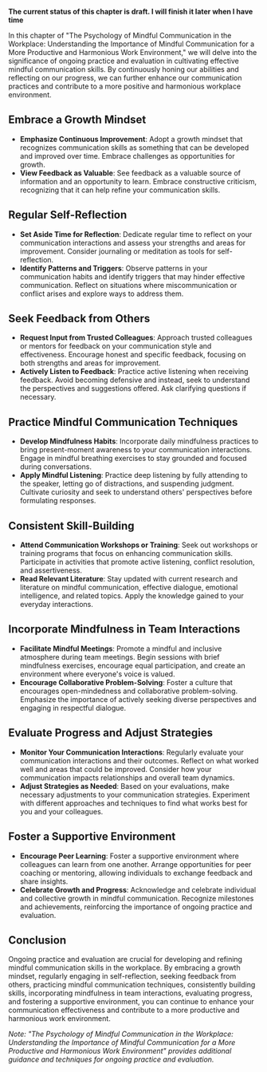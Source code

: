 **The current status of this chapter is draft. I will finish it later when I have time**

In this chapter of "The Psychology of Mindful Communication in the Workplace: Understanding the Importance of Mindful Communication for a More Productive and Harmonious Work Environment," we will delve into the significance of ongoing practice and evaluation in cultivating effective mindful communication skills. By continuously honing our abilities and reflecting on our progress, we can further enhance our communication practices and contribute to a more positive and harmonious workplace environment.

Embrace a Growth Mindset
------------------------

* **Emphasize Continuous Improvement**: Adopt a growth mindset that recognizes communication skills as something that can be developed and improved over time. Embrace challenges as opportunities for growth.
* **View Feedback as Valuable**: See feedback as a valuable source of information and an opportunity to learn. Embrace constructive criticism, recognizing that it can help refine your communication skills.

Regular Self-Reflection
-----------------------

* **Set Aside Time for Reflection**: Dedicate regular time to reflect on your communication interactions and assess your strengths and areas for improvement. Consider journaling or meditation as tools for self-reflection.
* **Identify Patterns and Triggers**: Observe patterns in your communication habits and identify triggers that may hinder effective communication. Reflect on situations where miscommunication or conflict arises and explore ways to address them.

Seek Feedback from Others
-------------------------

* **Request Input from Trusted Colleagues**: Approach trusted colleagues or mentors for feedback on your communication style and effectiveness. Encourage honest and specific feedback, focusing on both strengths and areas for improvement.
* **Actively Listen to Feedback**: Practice active listening when receiving feedback. Avoid becoming defensive and instead, seek to understand the perspectives and suggestions offered. Ask clarifying questions if necessary.

Practice Mindful Communication Techniques
-----------------------------------------

* **Develop Mindfulness Habits**: Incorporate daily mindfulness practices to bring present-moment awareness to your communication interactions. Engage in mindful breathing exercises to stay grounded and focused during conversations.
* **Apply Mindful Listening**: Practice deep listening by fully attending to the speaker, letting go of distractions, and suspending judgment. Cultivate curiosity and seek to understand others' perspectives before formulating responses.

Consistent Skill-Building
-------------------------

* **Attend Communication Workshops or Training**: Seek out workshops or training programs that focus on enhancing communication skills. Participate in activities that promote active listening, conflict resolution, and assertiveness.
* **Read Relevant Literature**: Stay updated with current research and literature on mindful communication, effective dialogue, emotional intelligence, and related topics. Apply the knowledge gained to your everyday interactions.

Incorporate Mindfulness in Team Interactions
--------------------------------------------

* **Facilitate Mindful Meetings**: Promote a mindful and inclusive atmosphere during team meetings. Begin sessions with brief mindfulness exercises, encourage equal participation, and create an environment where everyone's voice is valued.
* **Encourage Collaborative Problem-Solving**: Foster a culture that encourages open-mindedness and collaborative problem-solving. Emphasize the importance of actively seeking diverse perspectives and engaging in respectful dialogue.

Evaluate Progress and Adjust Strategies
---------------------------------------

* **Monitor Your Communication Interactions**: Regularly evaluate your communication interactions and their outcomes. Reflect on what worked well and areas that could be improved. Consider how your communication impacts relationships and overall team dynamics.
* **Adjust Strategies as Needed**: Based on your evaluations, make necessary adjustments to your communication strategies. Experiment with different approaches and techniques to find what works best for you and your colleagues.

Foster a Supportive Environment
-------------------------------

* **Encourage Peer Learning**: Foster a supportive environment where colleagues can learn from one another. Arrange opportunities for peer coaching or mentoring, allowing individuals to exchange feedback and share insights.
* **Celebrate Growth and Progress**: Acknowledge and celebrate individual and collective growth in mindful communication. Recognize milestones and achievements, reinforcing the importance of ongoing practice and evaluation.

Conclusion
----------

Ongoing practice and evaluation are crucial for developing and refining mindful communication skills in the workplace. By embracing a growth mindset, regularly engaging in self-reflection, seeking feedback from others, practicing mindful communication techniques, consistently building skills, incorporating mindfulness in team interactions, evaluating progress, and fostering a supportive environment, you can continue to enhance your communication effectiveness and contribute to a more productive and harmonious work environment.

*Note: "The Psychology of Mindful Communication in the Workplace: Understanding the Importance of Mindful Communication for a More Productive and Harmonious Work Environment" provides additional guidance and techniques for ongoing practice and evaluation.*
